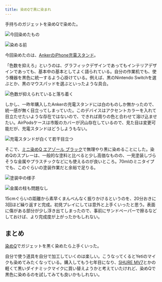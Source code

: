 ```yaml
---
title: 染めQで黒に染まれ
---
```

手持ちのガジェットを染めQで染めた。

![](https://lh6.googleusercontent.com/VbuOjdaay4CCU_rArqp-d09-f39pktBezeHURG7RVkI-3GclJWVzUSmK-H3gXq-p51wiWaceyXliWxmHckETq-2M17if0aMCoooAjFr43BICw-UNAzBYPHvx_TgHc7efXek9NXaGDXV6lycP0JOG9Q "今回染めたもの")

![](https://lh5.googleusercontent.com/pYmvvlMf6ejuoT2ssofDzEb1gYkwhfRLHHEqZIWYBvygSRyw4ey21Pvk4mpNWQmjxjr190gbaUMLCT50i_3RFv7q610s3vP0IRUnYdvj8YTkrxGatxVg1tesRHBFpdBMAYmvpxlWZ8ltTl6VbfvpcA "染める前")

今回染めたのは、[AnkerのiPhone充電スタンド](https://r7kamura.com/articles/2021-09-06-anker-iphone-stand)。

「色数を抑えろ」というのは、グラフィックデザインであってもインテリアデザインであっても、基本中の基本としてよく語られている。自分の作業机でも、使う機器を黒色に統一するよう心掛けている。例えば、黒のNintendo Switchを選ぶとか、黒のマウスパッドを選ぶといったような具合。

![](https://lh6.googleusercontent.com/TvYbha-KNL89XMb9rLxvg1ed67kprJe8SJlib304zk0QJmXNZNuKuhKdSoZm0yhmn9qRijglIKtbz2xZ-4nZvE72nF6s9lf9QCgZypl5CoiHwTMVtiTPrXuuOBHh81u_lLu1YgO4945F9fNpvGM21A "色数が抑えられていると落ち着く")

しかし、一昨年購入したAnkerの充電スタンドには白のものしか無かったので、統一感が無く目立ってしまっていた。このデバイスはアクセントカラーを入れて目立たせたいような存在ではないので、できれば周りの色と合わせて溶け込ませたい。AirPodsケースは市販のカバーが沢山存在しているので、見た目は変更可能だが、充電スタンドはどうしようもない。

![](https://lh5.googleusercontent.com/ZQo6HDyEgOZgThUnWm4FYiBH1eqRT5L6Pl4fXi-k9dWQSd3SZXTbxp-ugHIiQM3EgFZBYBLPH1SJpjVQ17XHGs9x9dyEsufb1q0yvwWE_lM89BtU1E_0-i94IJQQpm-w3WeZWfzXh5PQfaW3zCG_eQ "充電スタンドが白くて若干目立つ")

そこで、[ミニ染めQ エアゾール ブラック](https://www.amazon.co.jp/dp/B003QMFUKO)で無理やり黒に染めることにした。染めQのスプレーは、一般的な塗料と比べると少し高価なものの、一見塗装しづらそうな金属やプラスチックなどにも使えるのが良いところ。70mlのミニタイプでも、このぐらいの塗装作業だと余裕で足りる。

![](https://lh5.googleusercontent.com/zo9XIULZlU2AtyzZtxhMfyNtRxT7KzdXHq4RKU6dR70DxUPEXmDWXn6VFyD_5WNRwr6WhDUAdbOT8lvasHOWLu6HKktxQUzYaIHshj87kirmYQmC5HAHWi_RCXR8RHSCqGsHCS4D24oxFQJM_BbafQ "塗装中の様子")

![](https://lh4.googleusercontent.com/ecuGkO7nKFj_zIjBGEdlr7OGQGc_G5GQWJM2RAKNmM1A_JYFqMPdUd6_TTVm10KaiG3lVYNgQIGW1hx4cOVOMiaLCXZKhyafdiXdzCK4iC0EbgVNcrSu4uM23rhPDPeYslRypZAWqWS4y_KhgtKEEA "金属の柱も問題なし")

15cmぐらいの距離から素早くまんべんなく振りかけるというのを、20分おきに3回ほど繰り返すと完成。初見プレイにしては意外と上手くいったと思う。表面に傷がある部分が少し浮き出てしまったので、事前にサンドペーパーで擦るなどしておけば、より完成度が上がったかもしれない。

まとめ
---

[染めQ](https://www.amazon.co.jp/dp/B003QMFUKO)でガジェットを黒く染めたら上手くいった。

自分で使う道具を自分で加工していくのは楽しい。こうなってくるとYetiのマイクも染めてみたくなっている。購入してもう七年目になり、[SHURE MV7](https://www.amazon.co.jp/dp/B08KY7G1GV)とかの軽くて黒いダイナミックマイクに買い替えようかと考えていたけれど、染めQで黒色に染めるのを試してみても良いかもしれない。
